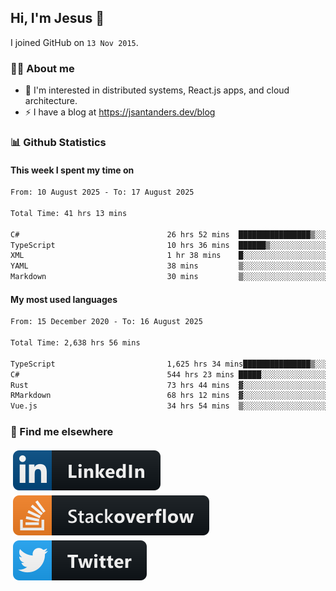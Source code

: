## Hi, I'm Jesus 👋

I joined GitHub on `13 Nov 2015`.

<!-- Talking about you -->

### 👨‍💻 About me

- 👦 I'm interested in distributed systems, React.js apps, and cloud architecture.
- ⚡️ I have a blog at <https://jsantanders.dev/blog>

### 📊 Github Statistics

#### This week I spent my time on

<!--START_SECTION:weekly-->

```txt
From: 10 August 2025 - To: 17 August 2025

Total Time: 41 hrs 13 mins

C#                                 26 hrs 52 mins  ████████████████▒░░░░░░░░   65.18 %
TypeScript                         10 hrs 36 mins  ██████▒░░░░░░░░░░░░░░░░░░   25.74 %
XML                                1 hr 38 mins    █░░░░░░░░░░░░░░░░░░░░░░░░   04.00 %
YAML                               38 mins         ▒░░░░░░░░░░░░░░░░░░░░░░░░   01.55 %
Markdown                           30 mins         ▒░░░░░░░░░░░░░░░░░░░░░░░░   01.25 %
```

<!--END_SECTION:weekly-->

#### My most used languages

<!--START_SECTION:alltime-->

```txt
From: 15 December 2020 - To: 16 August 2025

Total Time: 2,638 hrs 56 mins

TypeScript                         1,625 hrs 34 mins███████████████▒░░░░░░░░░   61.60 %
C#                                 544 hrs 23 mins █████░░░░░░░░░░░░░░░░░░░░   20.63 %
Rust                               73 hrs 44 mins  ▓░░░░░░░░░░░░░░░░░░░░░░░░   02.79 %
RMarkdown                          68 hrs 12 mins  ▓░░░░░░░░░░░░░░░░░░░░░░░░   02.58 %
Vue.js                             34 hrs 54 mins  ▒░░░░░░░░░░░░░░░░░░░░░░░░   01.32 %
```

<!--END_SECTION:alltime-->

### 📢 Find me elsewhere

<p>
  <a target="_blank" href="https://linkedin.com/in/jsantanders">
    <img src="https://github.com/jsantanders/jsantanders/blob/master/img/linkedin.svg" alt="LinkedIn" style="vertical-align:top; margin:4px">
  </a>
  
  <a target="_blank" href="https://stackoverflow.com/users/7318331/jesus-santander">
    <img src="https://github.com/jsantanders/jsantanders/blob/master/img/stackoverflow.svg" alt="StackOverflow" style="vertical-align:top; margin:4px">
  </a>
  
  <a target="_blank" href="http://twitter.com/jsantanders">
    <img src="https://github.com/jsantanders/jsantanders/blob/master/img/twitter.svg" alt="Twitter" style="vertical-align:top; margin:4px">
  </a>
</p>

